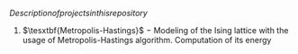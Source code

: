 $Description of projects in this repository$


1. $\tesxtbf{Metropolis-Hastings}$ $-$ Modeling of the Ising lattice with the usage of Metropolis-Hastings algorithm. Computation of its energy
